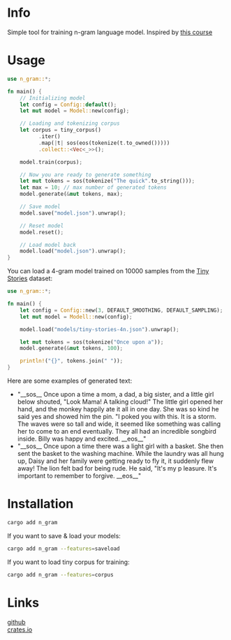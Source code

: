 # Info
Simple tool for training n-gram language model. Inspired by [this course](https://lena-voita.github.io/nlp_course.html)

# Usage
```rust
use n_gram::*;

fn main() {
    // Initializing model
    let config = Config::default();
    let mut model = Model::new(config);

    // Loading and tokenizing corpus
    let corpus = tiny_corpus()
          .iter()
          .map(|t| sos(eos(tokenize(t.to_owned()))))
          .collect::<Vec<_>>();

    model.train(corpus);

    // Now you are ready to generate something
    let mut tokens = sos(tokenize("The quick".to_string()));
    let max = 10; // max number of generated tokens
    model.generate(&mut tokens, max);

    // Save model
    model.save("model.json").unwrap();

    // Reset model
    model.reset();

    // Load model back
    model.load("model.json").unwrap();
}
```
You can load a 4-gram model trained on 10000 samples from the [Tiny Stories](https://huggingface.co/datasets/roneneldan/TinyStories) dataset:
```rust
use n_gram::*;

fn main() {
    let config = Config::new(3, DEFAULT_SMOOTHING, DEFAULT_SAMPLING);
    let mut model = Modell::new(config);

    model.load("models/tiny-stories-4n.json").unwrap();

    let mut tokens = sos(tokenize("Once upon a"));
    model.generate(&mut tokens, 100);

    println!("{}", tokens.join(" "));
}
```
Here are some examples of generated text:
- "\_\_sos_\_ Once upon a time a mom, a dad, a big sister, and a little girl below shouted, "Look Mama! A talking cloud!" The little girl opened her hand, and the monkey happily ate it all in one day. She was so kind he said yes and showed him the pin. "I poked you with this. It is a storm. The waves were so tall and wide, it seemed like something was calling her to come to an end eventually. They all had an incredible songbird inside. Billy was happy and excited. \_\_eos_\_"
- "\_\_sos_\_ Once upon a time there was a light girl with a basket. She then sent the basket to the washing machine. While the laundry was all hung up, Daisy and her family were getting ready to fly it, it suddenly flew away! The lion felt bad for being rude. He said, "It's my p
leasure. It's important to remember to forgive. \_\_eos_\_"

# Installation
```bash
cargo add n_gram
```
If you want to save & load your models:
```bash
cargo add n_gram --features=saveload
```
If you want to load tiny corpus for training:
```bash
cargo add n_gram --features=corpus
```

# Links
[github](https://github.com/georgiyozhegov/n_gram) <br>
[crates.io](https://crates.io/crates/n_gram)
